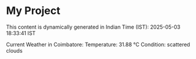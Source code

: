 # My Project

This content is dynamically generated in Indian Time (IST): 2025-05-03 18:33:41 IST


Current Weather in Coimbatore:
Temperature: 31.88 °C
Condition: scattered clouds
